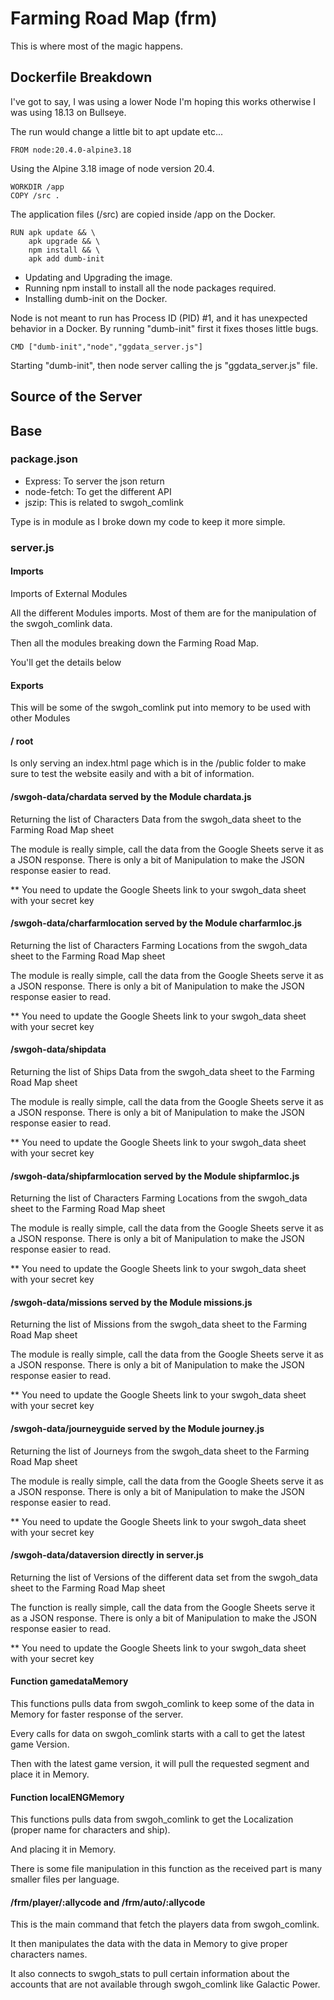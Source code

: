 # Farming Road Map (frm)

This is where most of the magic happens.

## Dockerfile Breakdown

I've got to say, I was using a lower Node I'm hoping this works otherwise I was using 18.13 on Bullseye.

The run would change a little bit to apt update etc...

`FROM node:20.4.0-alpine3.18`

Using the Alpine 3.18 image of node version 20.4.

```
WORKDIR /app
COPY /src .
```
The application files (/src) are copied inside /app on the Docker.

```
RUN apk update && \
    apk upgrade && \
    npm install && \
    apk add dumb-init
```

 - Updating and Upgrading the image.
 - Running npm install to install all the node packages required.
 - Installing dumb-init on the Docker.
 
 Node is not meant to run has Process ID (PID) #1, and it has unexpected behavior in a Docker. By running "dumb-init" first it fixes thoses little bugs.

`CMD ["dumb-init","node","ggdata_server.js"]`

Starting "dumb-init", then node server calling the js "ggdata_server.js" file.

## Source of the Server

## Base

### package.json

 - Express: To server the json return
 - node-fetch: To get the different API
 - jszip: This is related to swgoh_comlink

Type is in module as I broke down my code to keep it more simple.

### server.js

#### Imports

Imports of External Modules

All the different Modules imports. Most of them are for the manipulation of the swgoh_comlink data.

Then all the modules breaking down the Farming Road Map.

You'll get the details below

#### Exports

This will be some of the swgoh_comlink put into memory to be used with other Modules

#### / root

Is only serving an index.html page which is in the /public folder to make sure to test the website easily and with a bit of information.

#### /swgoh-data/chardata served by the Module chardata.js

Returning the list of Characters Data from the swgoh_data sheet to the Farming Road Map sheet

The module is really simple, call the data from the Google Sheets serve it as a JSON response.
There is only a bit of Manipulation to make the JSON response easier to read.

** You need to update the Google Sheets link to your swgoh_data sheet with your secret key

#### /swgoh-data/charfarmlocation served by the Module charfarmloc.js

Returning the list of Characters Farming Locations from the swgoh_data sheet to the Farming Road Map sheet

The module is really simple, call the data from the Google Sheets serve it as a JSON response.
There is only a bit of Manipulation to make the JSON response easier to read.

** You need to update the Google Sheets link to your swgoh_data sheet with your secret key

#### /swgoh-data/shipdata 

Returning the list of Ships Data from the swgoh_data sheet to the Farming Road Map sheet

The module is really simple, call the data from the Google Sheets serve it as a JSON response.
There is only a bit of Manipulation to make the JSON response easier to read.

** You need to update the Google Sheets link to your swgoh_data sheet with your secret key

#### /swgoh-data/shipfarmlocation served by the Module shipfarmloc.js

Returning the list of Characters Farming Locations from the swgoh_data sheet to the Farming Road Map sheet

The module is really simple, call the data from the Google Sheets serve it as a JSON response.
There is only a bit of Manipulation to make the JSON response easier to read.

** You need to update the Google Sheets link to your swgoh_data sheet with your secret key

#### /swgoh-data/missions served by the Module missions.js

Returning the list of Missions from the swgoh_data sheet to the Farming Road Map sheet

The module is really simple, call the data from the Google Sheets serve it as a JSON response.
There is only a bit of Manipulation to make the JSON response easier to read.

** You need to update the Google Sheets link to your swgoh_data sheet with your secret key

#### /swgoh-data/journeyguide served by the Module journey.js

Returning the list of Journeys from the swgoh_data sheet to the Farming Road Map sheet

The module is really simple, call the data from the Google Sheets serve it as a JSON response.
There is only a bit of Manipulation to make the JSON response easier to read.

** You need to update the Google Sheets link to your swgoh_data sheet with your secret key

#### /swgoh-data/dataversion directly in server.js

Returning the list of Versions of the different data set from the swgoh_data sheet to the Farming Road Map sheet

The function is really simple, call the data from the Google Sheets serve it as a JSON response.
There is only a bit of Manipulation to make the JSON response easier to read.

** You need to update the Google Sheets link to your swgoh_data sheet with your secret key

 #### Function gamedataMemory

 This functions pulls data from swgoh_comlink to keep some of the data in Memory for faster response of the server.

 Every calls for data on swgoh_comlink starts with a call to get the latest game Version.

 Then with the latest game version, it will pull the requested segment and place it in Memory.

 #### Function localENGMemory

This functions pulls data from swgoh_comlink to get the Localization (proper name for characters and ship).

And placing it in Memory.

There is some file manipulation in this function as the received part is many smaller files per language.

#### /frm/player/:allycode and /frm/auto/:allycode

This is the main command that fetch the players data from swgoh_comlink.

It then manipulates the data with the data in Memory to give proper characters names.

It also connects to swgoh_stats to pull certain information about the accounts that are not available through swgoh_comlink like Galactic Power.